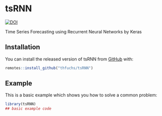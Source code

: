 
# tsRNN

<!-- badges: start -->
[![DOI](https://zenodo.org/badge/290276771.svg)](https://zenodo.org/badge/latestdoi/290276771)
<!-- badges: end -->

Time Series Forecasting using Recurrent Neural Networks by Keras

## Installation

You can install the released version of tsRNN from [GitHub](https://github.com/thfuchs/tsRNN) with:

``` r
remotes::install_github("thfuchs/tsRNN")
```

## Example

This is a basic example which shows you how to solve a common problem:

``` r
library(tsRNN)
## basic example code
```

